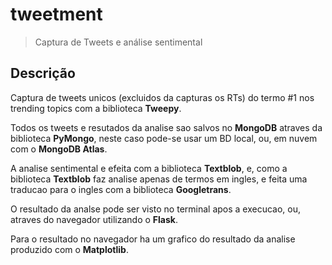 # tweetment
> Captura de Tweets e análise sentimental



## Descrição

Captura de tweets unicos (excluidos da capturas os RTs) do termo #1 nos trending topics com a biblioteca __Tweepy__.

Todos os tweets e resutados da analise sao salvos no __MongoDB__ atraves da biblioteca __PyMongo__, neste caso pode-se usar um BD local, ou, em nuvem com o __MongoDB Atlas__.

A analise sentimental e efeita com a biblioteca __Textblob__, e, como a biblioteca __Textblob__ faz analise apenas de termos em ingles, e feita uma traducao para o ingles com a biblioteca __Googletrans__.

O resultado da analse pode ser visto no terminal apos a execucao, ou, atraves do navegador utilizando o __Flask__.

Para o resultado no navegador ha um grafico do resultado da analise produzido com o __Matplotlib__.
